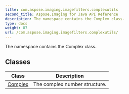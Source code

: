 ```yaml
---
title: com.aspose.imaging.imagefilters.complexutils
second_title: Aspose.Imaging for Java API Reference
description: The namespace contains the Complex class.
type: docs
weight: 87
url: /com.aspose.imaging.imagefilters.complexutils/
---
```


The namespace contains the Complex class.


## Classes

| Class | Description |
| --- | --- |
| [Complex](../com.aspose.imaging.imagefilters.complexutils/complex) | The complex number structure. |
